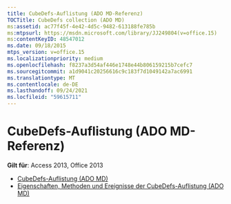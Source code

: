 ```yaml
---
title: CubeDefs-Auflistung (ADO MD-Referenz)
TOCTitle: CubeDefs collection (ADO MD)
ms:assetid: ac77f45f-4e42-4d5c-9482-613188fe785b
ms:mtpsurl: https://msdn.microsoft.com/library/JJ249804(v=office.15)
ms:contentKeyID: 48547012
ms.date: 09/18/2015
mtps_version: v=office.15
ms.localizationpriority: medium
ms.openlocfilehash: f8237a3d54af446e1748e44b806159215b7cefc7
ms.sourcegitcommit: a1d9041c20256616c9c183f7d1049142a7ac6991
ms.translationtype: MT
ms.contentlocale: de-DE
ms.lasthandoff: 09/24/2021
ms.locfileid: "59615711"
---
```

# <a name="cubedefs-collection-ado-md-reference"></a>CubeDefs-Auflistung (ADO MD-Referenz)

**Gilt für**: Access 2013, Office 2013

- [CubeDefs-Auflistung (ADO MD)](cubedefs-collection-ado-md.md)
- [Eigenschaften, Methoden und Ereignisse der CubeDefs-Auflistung (ADO MD)](cubedefs-collection-properties-methods-and-events-ado-md.md)

